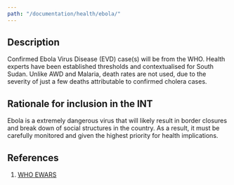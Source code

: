 ```yaml
---
path: "/documentation/health/ebola/"
---
```


## Description

Confirmed Ebola Virus Disease (EVD) case(s) will be from the WHO. Health experts have been established thresholds and contextualised for South Sudan. Unlike AWD and Malaria, death rates are not used, due to the severity of just a few deaths attributable to confirmed cholera cases.

## Rationale for inclusion in the INT

Ebola is a extremely dangerous virus that will likely result in border closures and break down of social structures in the country. As a result, it must be carefully monitored and given the highest priority for health implications.

## References

1. [WHO EWARS](https://www.who.int/news-room/fact-sheets/detail/ebola-virus-disease)